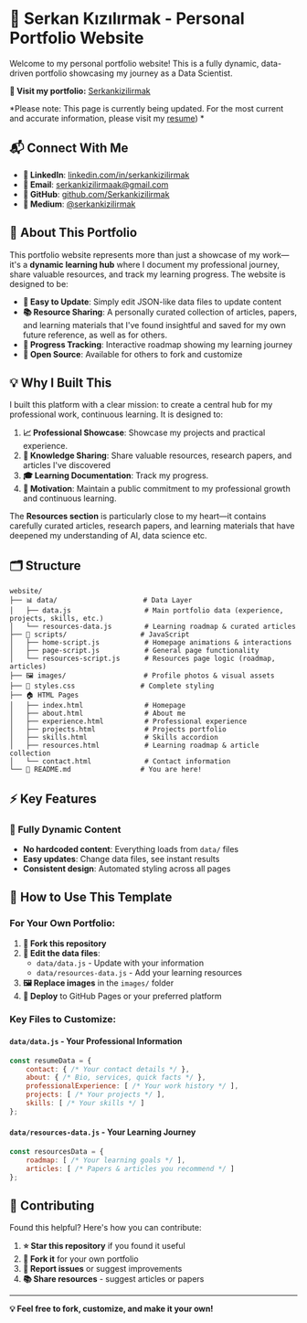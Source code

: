 # 🚀 Serkan Kızılırmak - Personal Portfolio Website

Welcome to my personal portfolio website! This is a fully dynamic, data-driven portfolio showcasing my journey as a Data Scientist.

**🔗 Visit my portfolio:** [Serkankizilirmak](https://serkankizilirmak.github.io/Serkankizilirmak/)

*Please note: This page is currently being updated. For the most current and accurate information, please visit my [resume](https://drive.google.com/file/d/1HqNyBmhV7Ccu5bZR03t-fs36jS01MS84/view?usp=sharing)) *

## 📬 Connect With Me

- **💼 LinkedIn**: [linkedin.com/in/serkankizilirmak](https://www.linkedin.com/in/serkankizilirmak/)
- **📧 Email**: serkankizilirmaak@gmail.com
- **🐙 GitHub**: [github.com/Serkankizilirmak](https://github.com/Serkankizilirmak)
- **📝 Medium**: [@serkankizilirmak](https://medium.com/@serkankizilirmak)

## 📖 About This Portfolio

This portfolio website represents more than just a showcase of my work—it's a **dynamic learning hub** where I document my professional journey, share valuable resources, and track my learning progress. The website is designed to be:

- **🔄 Easy to Update**: Simply edit JSON-like data files to update content
- **📚 Resource Sharing**: A personally curated collection of articles, papers, and learning materials that I've found insightful and saved for my own future reference, as well as for others.
- **🎯 Progress Tracking**: Interactive roadmap showing my learning journey
- **🤝 Open Source**: Available for others to fork and customize

## 💡 Why I Built This

I built this platform with a clear mission: to create a central hub for my professional work, continuous learning. It is designed to:

1. **📈 Professional Showcase**: Showcase my projects and practical experience.
2. **📖 Knowledge Sharing**: Share valuable resources, research papers, and articles I've discovered
3. **🎓 Learning Documentation**: Track my progress.
4. **💪 Motivation**: Maintain a public commitment to my professional growth and continuous learning.

The **Resources section** is particularly close to my heart—it contains carefully curated articles, research papers, and learning materials that have deepened my understanding of AI, data science etc.

## 🗂️ Structure

```
website/
├── 📊 data/                     # Data Layer
│   ├── data.js                  # Main portfolio data (experience, projects, skills, etc.)
│   └── resources-data.js        # Learning roadmap & curated articles
├── 📜 scripts/                  # JavaScript
│   ├── home-script.js           # Homepage animations & interactions
│   ├── page-script.js           # General page functionality
│   └── resources-script.js      # Resources page logic (roadmap, articles)
├── 🖼️ images/                   # Profile photos & visual assets
├── 🎨 styles.css                # Complete styling
├── 🏠 HTML Pages
│   ├── index.html               # Homepage
│   ├── about.html               # About me
│   ├── experience.html          # Professional experience
│   ├── projects.html            # Projects portfolio
│   ├── skills.html              # Skills accordion
│   ├── resources.html           # Learning roadmap & article collection
│   └── contact.html             # Contact information
└── 📖 README.md                 # You are here!
```

## ⚡ Key Features

### 🔄 Fully Dynamic Content
- **No hardcoded content**: Everything loads from `data/` files
- **Easy updates**: Change data files, see instant results
- **Consistent design**: Automated styling across all pages

## 🚀 How to Use This Template

### For Your Own Portfolio:

1. **🍴 Fork this repository**
2. **📝 Edit the data files**:
   - `data/data.js` - Update with your information
   - `data/resources-data.js` - Add your learning resources
3. **🖼️ Replace images** in the `images/` folder
4. **🚀 Deploy** to GitHub Pages or your preferred platform

### Key Files to Customize:

#### `data/data.js` - Your Professional Information
```javascript
const resumeData = {
    contact: { /* Your contact details */ },
    about: { /* Bio, services, quick facts */ },
    professionalExperience: [ /* Your work history */ ],
    projects: [ /* Your projects */ ],
    skills: [ /* Your skills */ ]
};
```

#### `data/resources-data.js` - Your Learning Journey
```javascript
const resourcesData = {
    roadmap: [ /* Your learning goals */ ],
    articles: [ /* Papers & articles you recommend */ ]
};
```

## 🤝 Contributing

Found this helpful? Here's how you can contribute:

1. **⭐ Star this repository** if you found it useful
2. **🍴 Fork it** for your own portfolio
3. **🐛 Report issues** or suggest improvements
4. **📚 Share resources** - suggest articles or papers

---

**💡 Feel free to fork, customize, and make it your own!**
